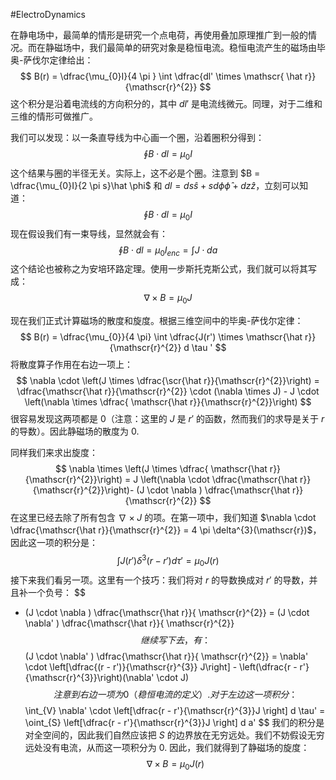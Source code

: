 #ElectroDynamics 

在静电场中，最简单的情形是研究一个点电荷，再使用叠加原理推广到一般的情况。而在静磁场中，我们最简单的研究对象是稳恒电流。稳恒电流产生的磁场由毕奥-萨伐尔定律给出：
$$
B(r) = \dfrac{\mu_{0}I}{4 \pi } \int  \dfrac{dl' \times \mathscr{ \hat  r}}{\mathscr{r}^{2}}
$$
这个积分是沿着电流线的方向积分的，其中 $dl'$ 是电流线微元。同理，对于二维和三维的情形可做推广。

我们可以发现：以一条直导线为中心画一个圈，沿着圈积分得到：
$$
\oint B \cdot dl = \mu_{0}I
$$
这个结果与圈的半径无关。实际上，这不必是个圈。注意到 $B = \dfrac{\mu_{0}I}{2 \pi s}\hat \phi$ 和 $dl = ds \hat  s + s  d \phi  \hat \phi + dz \hat z$，立刻可以知道：
$$
\oint B \cdot dl   = \mu_{0}I 
$$
现在假设我们有一束导线，显然就会有：
$$
\oint B  \cdot dl  = \mu_{0} I_{enc} = \int J \cdot da
$$
这个结论也被称之为安培环路定理。使用一步斯托克斯公式，我们就可以将其写成：
$$
\nabla \times B = \mu_{0}J
$$


现在我们正式计算磁场的散度和旋度。根据三维空间中的毕奥-萨伐尔定律：
$$
B(r) = \dfrac{\mu_{0}}{4 \pi} \int  \dfrac{J(r') \times \mathscr{\hat r}}{\mathscr{r}^{2}} d \tau  '
$$
将散度算子作用在右边一项上：
$$
\nabla \cdot \left(J  \times  \dfrac{\scr{\hat r}}{\mathscr{r}^{2}}\right) = \dfrac{\mathscr{\hat r}}{\mathscr{r}^{2}} \cdot (\nabla \times J)  - J \cdot \left(\nabla \times  \dfrac{ \mathscr{\hat r}}{\mathscr{r}^{2}}\right)
$$
很容易发现这两项都是 $0$（注意：这里的 $J$ 是 $r'$ 的函数，然而我们的求导是关于 $r$ 的导数）。因此静磁场的散度为 0.

同样我们来求出旋度：
$$
\nabla \times \left(J \times \dfrac{ \mathscr{\hat r}}{\mathscr{r}^{2}}\right)  = J \left(\nabla  \cdot \dfrac{\mathscr{\hat r}}{\mathscr{r}^{2}}\right)- (J \cdot  \nabla ) \dfrac{\mathscr{\hat r}}{\mathscr{r}^{2}}
$$
在这里已经去除了所有包含 $\nabla  \times J$ 的项。在第一项中，我们知道 $\nabla  \cdot \dfrac{\mathscr{\hat r}}{\mathscr{r}^{2}} = 4 \pi \delta^{3}(\mathscr{r})$，因此这一项的积分是：
$$
\int J(r') \delta^{3}(r - r') d\tau' = \mu_{0}J(r)
$$
接下来我们看另一项。这里有一个技巧：我们将对 $r$ 的导数换成对 $r'$ 的导数，并且补一个负号：
$$
- (J \cdot \nabla ) \dfrac{\mathscr{\hat r}}{ \mathscr{r}^{2}} = (J \cdot \nabla' ) \dfrac{\mathscr{\hat r}}{ \mathscr{r}^{2}}
$$
继续写下去，有：
$$
(J \cdot \nabla' ) \dfrac{\mathscr{\hat r}}{ \mathscr{r}^{2}} = \nabla' \cdot \left[\dfrac{(r - r')}{\mathscr{r}^{3}} J\right] - \left(\dfrac{r - r'}{\mathscr{r}^{3}}\right)(\nabla'  \cdot J)
$$
注意到右边一项为 0（稳恒电流的定义）. 对于左边这一项积分：
$$
\int_{V} \nabla' \cdot \left[\dfrac{r - r'}{\mathscr{r}^{3}}J \right] d \tau' = \oint_{S} \left[\dfrac{r - r'}{\mathscr{r}^{3}}J \right]  d a'
$$
我们的积分是对全空间的，因此我们自然应该把 $S$ 的边界放在无穷远处。我们不妨假设无穷远处没有电流，从而这一项积分为 0. 因此，我们就得到了静磁场的旋度：
$$
\nabla \times B  = \mu_{0}J(r)
$$

